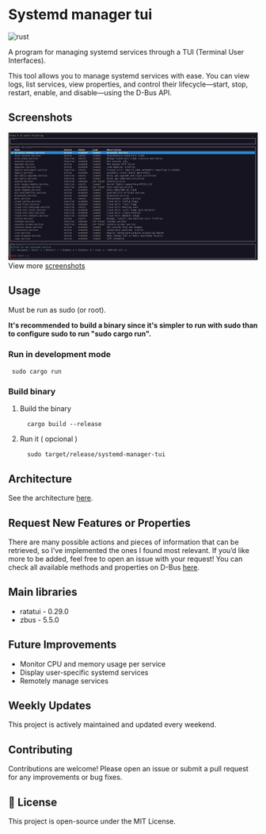 # Systemd manager tui

![rust](https://img.shields.io/badge/Rust-000000?style=for-the-badge&logo=rust&logoColor=white)

A program for managing systemd services through a TUI (Terminal User Interfaces).

This tool allows you to manage systemd services with ease. You can view logs, list services, view properties, and control their lifecycle—start, stop, restart, enable, and disable—using the D-Bus API.

## Screenshots
![screenshot1](assets/screeshot1.png)
View more [screenshots](docs/screenshots.md)

## Usage

Must be run as sudo (or root).

**It's recommended to build a binary since it's simpler to run with sudo than to configure sudo to run "sudo cargo run".**

### Run in development mode
  ```
   sudo cargo run
  ```

### Build binary

1. Build the binary
    ```
      cargo build --release
    ```
3. Run it ( opcional )
    ```
      sudo target/release/systemd-manager-tui
    ```

## Architecture

See the architecture [here](docs/architecture.md).

## Request New Features or Properties

There are many possible actions and pieces of information that can be retrieved, so I’ve implemented the ones I found most relevant. If you’d like more to be added, feel free to open an issue with your request! You can check all available methods and properties on D-Bus [here](https://www.freedesktop.org/software/systemd/man/latest/org.freedesktop.systemd1.html).

## Main libraries

- ratatui - 0.29.0
- zbus - 5.5.0

## Future Improvements

- Monitor CPU and memory usage per service
- Display user-specific systemd services
- Remotely manage services

## Weekly Updates

This project is actively maintained and updated every weekend.  

## Contributing

Contributions are welcome! Please open an issue or submit a pull request for any improvements or bug fixes.

## 📝 License

This project is open-source under the MIT License.

